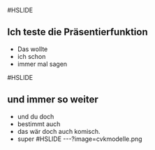 #HSLIDE
## Ich teste die Präsentierfunktion

* Das wollte
* ich schon 
* immer mal sagen

#HSLIDE

## und immer so weiter

* und du doch 
* bestimmt auch
* das wär doch auch komisch.
* super 
#HSLIDE
---?image=cvkmodelle.png
